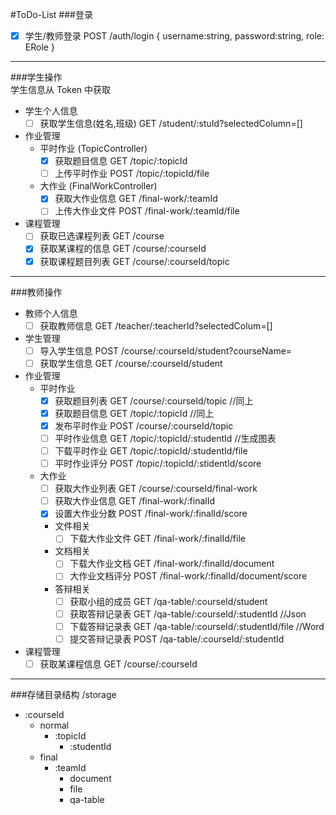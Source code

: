 #ToDo-List
###登录
- [x] 学生/教师登录                              POST /auth/login { username:string, password:string, role: ERole }
----
###学生操作   
学生信息从 Token 中获取
- 学生个人信息
  - [ ] 获取学生信息(姓名,班级)                  GET /student/:stuId?selectedColumn=[]
- 作业管理
  - 平时作业 (TopicController)
    - [x] 获取题目信息                         GET  /topic/:topicId
    - [ ] 上传平时作业                         POST /topic/:topicId/file
  - 大作业 (FinalWorkController)
    - [x] 获取大作业信息                       GET  /final-work/:teamId
    - [ ] 上传大作业文件                       POST /final-work/:teamId/file
- 课程管理
  - [ ] 获取已选课程列表                       GET /course
  - [x] 获取某课程的信息                       GET /course/:courseId
  - [x] 获取课程题目列表                       GET /course/:courseId/topic
----
###教师操作
- 教师个人信息
  - [ ] 获取教师信息             GET /teacher/:teacherId?selectedColum=[]
- 学生管理
  - [ ] 导入学生信息             POST  /course/:courseId/student?courseName=
  - [ ] 获取学生信息             GET   /course/:courseId/student
- 作业管理
  - 平时作业
    - [x] 获取题目列表           GET  /course/:courseId/topic //同上
    - [x] 获取题目信息           GET  /topic/:topicId //同上
    - [x] 发布平时作业           POST /course/:courseId/topic
    - [ ] 平时作业信息           GET  /topic/:topicId/:studentId //生成图表
    - [ ] 下载平时作业           GET  /topic/:topicId/:studentId/file
    - [ ] 平时作业评分           POST /topic/:topicId/:stidentId/score
  - 大作业
    - [ ] 获取大作业列表         GET  /course/:courseId/final-work
    - [ ] 获取大作业信息         GET  /final-work/:finalId
    - [x] 设置大作业分数         POST /final-work/:finalId/score
    - 文件相关
      - [ ] 下载大作业文件       GET /final-work/:finalId/file
    - 文档相关
      - [ ] 下载大作业文档       GET  /final-work/:finalId/document
      - [ ] 大作业文档评分       POST /final-work/:finalId/document/score
    - 答辩相关
      - [ ] 获取小组的成员       GET  /qa-table/:courseId/student
      - [ ] 获取答辩记录表       GET  /qa-table/:courseId/:studentId      //Json
      - [ ] 下载答辩记录表       GET  /qa-table/:courseId/:studentId/file //Word
      - [ ] 提交答辩记录表       POST /qa-table/:courseId/:studentId
- 课程管理
  - [ ] 获取某课程信息           GET /course/:courseId
----
###存储目录结构
/storage
  - :courseId
    - normal
      - :topicId
        - :studentId
    - final
      - :teamId
        - document
        - file
        - qa-table